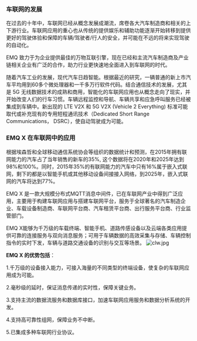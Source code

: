 ### 车联网的发展

在过去的十年中，车联网已经从概念发展成潮流，席卷各大汽车制造商和相关的上下游行业。车联网应用的重心也从传统的提供娱乐和辅助功能逐渐开始转移到提供更好的驾驶体验和保障的车辆/驾驶者/行人的安全，并可能在不远的将来实现驾驶的自动化。

EMQ 致力于为企业提供最佳的万物互联引擎，现在已经和主流汽车制造商及产业链相关企业有广泛的合作，助力行业更快速地全面进入到车联网的时代。

随着汽车工业的发展，现代汽车日趋智能。根据最近的研究，一辆普通的新上市汽车平均用到60多个微处理器和一千多万行软件代码。结合通信技术的发展，尤其是 5G 无线数据技术的成熟和商用，智能化的车联网应用也从概念走向了现实，并开始改变人们的行车习惯。车辆远程监控和导航、车辆共享和应急呼叫服务已经被集成到车辆中。新出现的  LTE V2X 和 5G V2X (Vehicle 2 Everything) 标准可能取代或补充现有的专用短程通讯技术（Dedicated Short Range Communications， DSRC），使自动驾驶成为可能。 

### EMQ X 在车联网中的应用

根据埃森哲和全球移动通信系统协会等组织的数据统计和预测，在2015年拥有联网能力的汽车占了当年销售的新车的35%, 这个数据将在2020年和2025年达到98%和100%。同时，2015年35%的有联网能力的汽车中只有16%属于嵌入式联网，剩下的都是以智能手机或其他移动设备间接接入网络，到2025年，嵌入式联网的汽车将达到77%。

EMQ X 是一款大规模分布式MQTT消息中间件，已在车联网产业中得到广泛应用，主要用于构建车联网应用与搭建车联网平台，服务于全球著名的汽车制造企业、车载设备制造商、车联网平台商、汽车租赁平台商、出行服务平台商、行业监管部门。

EMQ X能够为千万级的车载终端、智能手机、道路传感设备以及云端各类应用提供可靠的连接服务与双向消息服务；可用于车辆数据的高效采集与存储、车辆控制指令的实时下发，车辆与道路交通设备的识别与交互等场景。
![clw.jpg](https://static.emqx.net/images/c7e8a7993a95d4e326b7f48629a9f618.jpg)

**EMQ X 的优势包括**：

1.千万级的设备接入能力，可接入海量的不同类型的终端设备，使复杂的车联网应用成为可能。

2.毫秒级的延时，保证消息传递的实时性，保障关键业务。

3.支持主流的数据流服务和数据库接口，加速车联网应用服务和数据分析系统的开发。

4.支持高可靠性组网，保障业务不中断。

5.已集成多种车联网行业协议。
